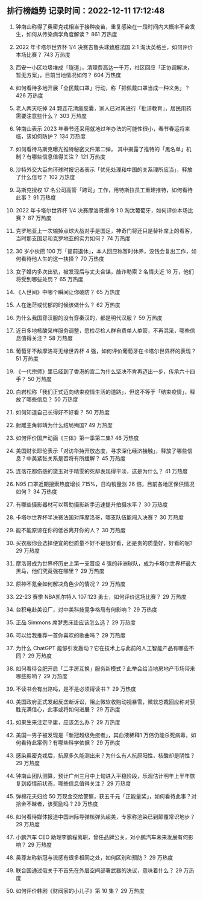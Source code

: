 
## 排行榜趋势 记录时间：2022-12-11 17:12:48
  
  1. 钟南山称得了奥密克戎相当于接种疫苗，重复感染在一段时间内大概率不会发生，如何从传染病学角度解读？ 861 万热度
    
  2. 2022 年卡塔尔世界杯 1/4 决赛吉鲁头球致胜法国 2:1 淘汰英格兰，如何评价本场比赛？ 743 万热度
    
  3. 西安一小区垃圾堆成「隧道」，清理费高达一千万，社区回应「正协调解决，暂无方案」，目前当地情况如何？ 604 万热度
    
  4. 如何看待多地开展「全民戴口罩」行动，称「把佩戴口罩当成一种义务」？ 426 万热度
    
  5. 老人两天吃掉 24 颗连花清瘟胶囊，家人已对其进行「批评教育」，居民用药需要注意些什么？ 303 万热度
    
  6. 钟南山表示 2023 年春节还采用就地过年办法的可能性很小，春节春运将来临，该如何防护？ 134 万热度
    
  7. 如何看待马斯克曝光推特秘密文件第二弹， 其中揭露了推特的「黑名单」机制？有哪些信息值得关注？ 121 万热度
    
  8. 沙特外交大臣向环球时报记者表示「优先处理和中国的关系理所应当」，释放了什么信号？ 102 万热度
    
  9. 马斯克授权 17 名公司高管「跨司」工作，用特斯拉员工重建推特，如何看待此事？ 91 万热度
    
  10. 2022 年卡塔尔世界杯 1/4 决赛摩洛哥爆冷 1:0 淘汰葡萄牙，如何评价本场比赛？ 87 万热度
    
  11. 克罗地亚上一次输掉点球大战对手是国足，神奇门将还只是替补席上的看客，当时那支国足和克罗地亚的实力如何？ 74 万热度
    
  12. 30 岁小伙攒 100 万「提前退休」，本人回应称暂时休养，没钱会复出工作，如何看待他人生的这一抉择？ 70 万热度
    
  13. 女子婚内多次出轨，被发现后与丈夫合谋，敲诈勒索 2 名情夫近 18 万，他们将受到哪些处罚？ 65 万热度
    
  14. 《人世间》中哪个瞬间让你破防？ 65 万热度
    
  15. 人在迷茫或忧郁的时候该做什么？ 62 万热度
    
  16. 为什么我国穿汉服的没有穿秦汉的，都是明代汉服？ 59 万热度
    
  17. 近日多地核酸采样服务调整，愿检尽检人群自费单人单管，不再混采，哪些信息值得关注？ 58 万热度
    
  18. 葡萄牙不敌摩洛哥无缘世界杯 4 强，如何评价葡萄牙在卡塔尔世界杯的表现？ 51 万热度
    
  19. 《一代宗师》里已经到了香港的宫二为什么坚决不肯再迈出一步，传承六十四手？ 50 万热度
    
  20. 白岩松称「我们正式迈向结束疫情生活的道路」，但这不等于「结束疫情」，释放了哪些信息？ 50 万热度
    
  21. 如何知道自己长得好不好看？ 50 万热度
    
  22. 射雕主角郭靖为什么结局殉国? 49 万热度
    
  23. 如何评价国产动画《三体》第一季第二集? 46 万热度
    
  24. 美国财长耶伦表示「对访华持开放态度，寻求深化经济接触」，释放了哪些信息？中美紧张关系是否将有所缓解？ 45 万热度
    
  25. 连落花都伤感的黛玉对于晴雯的死却表现得平淡，这是为什么？ 41 万热度
    
  26. N95 口罩近期搜索热度增长 715%，日均销量涨 26 倍，目前各地区保供情况如何？ 34 万热度
    
  27. 有哪些摄影器材可以帮助摄影新手迅速提升拍摄水平？ 30 万热度
    
  28. 卡塔尔世界杯半决赛法国对阵摩洛哥，哪支队伍能闯入决赛？ 30 万热度
    
  29. 能不能原谅在你的低谷离开你的人？ 30 万热度
    
  30. 买衣服你会选择便宜的但质量不好不是很好看，还是贵的质量好，好看的呢? 29 万热度
    
  31. 摩洛哥成为世界杯历史上第一支晋级 4 强的非洲球队，成为卡塔尔世界杯最大黑马，他们究竟强在哪里？ 29 万热度
    
  32. 原神不氪金如何解决角色少的情况？ 29 万热度
    
  33. 22-23 赛季 NBA凯尔特人 107:123 勇士，如何评价这场比赛？ 29 万热度
    
  34. 台积电赴美设厂，对中美科技竞争格局有何影响？ 29 万热度
    
  35. 正品 Simmons 席梦思床垫应该怎么选？ 29 万热度
    
  36. 可以给我推荐一首你喜欢的歌曲吗？ 29 万热度
    
  37. 为什么 ChatGPT 能够引发轰动？它在技术上与此前的人工智能产品有哪些不同？ 29 万热度
    
  38. 如何看待合肥开启「二手房互换」服务新模式？此举会给当地房地产市场带来哪些影响？ 29 万热度
    
  39. 不读书会有出路吗，是不是必须得读书？ 29 万热度
    
  40. 美国政府正式发起反垄断诉讼，阻止微软收购动视暴雪，微软总裁回应称对获胜充满信心，此事或将如何进展？ 29 万热度
    
  41. 如果生来注定平庸，应该怎么办？ 29 万热度
    
  42. 美国一男子被发现是「新冠超级免疫者」，其血液稀释1 万倍仍能杀死病毒，如何看待此案例？有哪些科学依据？ 29 万热度
    
  43. 感染奥密克戎后，抗原多久能测出来？为什么有人抗原阳性，核酸却是阴性？ 29 万热度
    
  44. 钟南山团队测算，预计广州三月中上旬进入平稳阶段，乐观估计明年上半年恢复到疫情前状态，哪些信息值得关注？ 29 万热度
    
  45. 弹棉花夫妇捡 50 万现金交给警察，获五千元「正能量奖」，如何看待此事？对拾金不昧者，该奖励吗 ? 29 万热度
    
  46. 如何看待媒体报道中国洲际导弹核弹头超美，专家称渲染已到颠覆常识地步？ 29 万热度
    
  47. 小鹏汽车 CEO 助理李鹏程离职，曾任品牌公关，对小鹏汽车未来发展有何影响？ 29 万热度
    
  48. 吴尊友称新冠与流感有很多相同之处，如何区别和预防？ 29 万热度
    
  49. 联合国通过俄关于不首先在外层空间部署武器的决议，意味着什么？ 29 万热度
    
  50. 如何评价韩剧《财阀家的小儿子》第 10 集？ 29 万热度
    